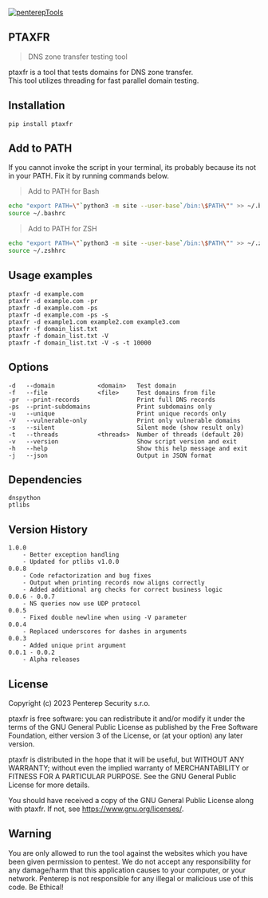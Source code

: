 [![penterepTools](https://www.penterep.com/external/penterepToolsLogo.png)](https://www.penterep.com/)


## PTAXFR
> DNS zone transfer testing tool

ptaxfr is a tool that tests domains for DNS zone transfer. <br />
This tool utilizes threading for fast parallel domain testing.

## Installation

```
pip install ptaxfr
```

## Add to PATH
If you cannot invoke the script in your terminal, its probably because its not in your PATH. Fix it by running commands below.

> Add to PATH for Bash
```bash
echo "export PATH=\"`python3 -m site --user-base`/bin:\$PATH\"" >> ~/.bashrc
source ~/.bashrc
```

> Add to PATH for ZSH
```bash
echo "export PATH=\"`python3 -m site --user-base`/bin:\$PATH\"" >> ~/.zshhrc
source ~/.zshhrc
```

## Usage examples
```
ptaxfr -d example.com
ptaxfr -d example.com -pr
ptaxfr -d example.com -ps
ptaxfr -d example.com -ps -s
ptaxfr -d example1.com example2.com example3.com
ptaxfr -f domain_list.txt
ptaxfr -f domain_list.txt -V
ptaxfr -f domain_list.txt -V -s -t 10000
```

## Options
```
-d   --domain            <domain>   Test domain
-f   --file              <file>     Test domains from file
-pr  --print-records                Print full DNS records
-ps  --print-subdomains             Print subdomains only
-u   --unique                       Print unique records only
-V   --vulnerable-only              Print only vulnerable domains
-s   --silent                       Silent mode (show result only)
-t   --threads           <threads>  Number of threads (default 20)
-v   --version                      Show script version and exit
-h   --help                         Show this help message and exit
-j   --json                         Output in JSON format
```

## Dependencies
```
dnspython
ptlibs
```

## Version History
```
1.0.0
    - Better exception handling
    - Updated for ptlibs v1.0.0
0.0.8
    - Code refactorization and bug fixes
    - Output when printing records now aligns correctly
    - Added additional arg checks for correct business logic
0.0.6 - 0.0.7
    - NS queries now use UDP protocol
0.0.5
    - Fixed double newline when using -V parameter
0.0.4
    - Replaced underscores for dashes in arguments
0.0.3
    - Added unique print argument
0.0.1 - 0.0.2
    - Alpha releases
```
## License

Copyright (c) 2023 Penterep Security s.r.o.

ptaxfr is free software: you can redistribute it and/or modify
it under the terms of the GNU General Public License as published by
the Free Software Foundation, either version 3 of the License, or
(at your option) any later version.

ptaxfr is distributed in the hope that it will be useful,
but WITHOUT ANY WARRANTY; without even the implied warranty of
MERCHANTABILITY or FITNESS FOR A PARTICULAR PURPOSE.  See the
GNU General Public License for more details.

You should have received a copy of the GNU General Public License
along with ptaxfr.  If not, see <https://www.gnu.org/licenses/>.

## Warning

You are only allowed to run the tool against the websites which
you have been given permission to pentest. We do not accept any
responsibility for any damage/harm that this application causes to your
computer, or your network. Penterep is not responsible for any illegal
or malicious use of this code. Be Ethical!
